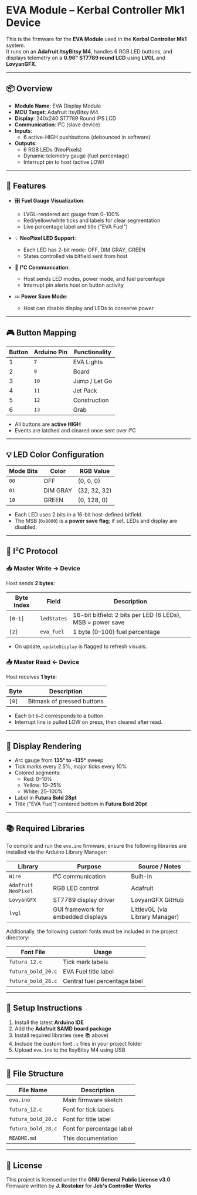 # EVA Module – Kerbal Controller Mk1 Device

This is the firmware for the **EVA Module** used in the **Kerbal Controller Mk1** system.  
It runs on an **Adafruit ItsyBitsy M4**, handles 6 RGB LED buttons, and displays telemetry on a **0.96" ST7789 round LCD** using **LVGL** and **LovyanGFX**.

---

## 📦 Overview

- **Module Name**: EVA Display Module
- **MCU Target**: Adafruit ItsyBitsy M4
- **Display**: 240x240 ST7789 Round IPS LCD
- **Communication**: I²C (slave device)
- **Inputs**:
  - 6 active-HIGH pushbuttons (debounced in software)
- **Outputs**:
  - 6 RGB LEDs (NeoPixels)
  - Dynamic telemetry gauge (fuel percentage)
  - Interrupt pin to host (active LOW)

---

## 🚀 Features

- 🎛 **Fuel Gauge Visualization**:
  - LVGL-rendered arc gauge from 0–100%
  - Red/yellow/white ticks and labels for clear segmentation
  - Live percentage label and title ("EVA Fuel")

- 💡 **NeoPixel LED Support**:
  - Each LED has 2-bit mode: OFF, DIM GRAY, GREEN
  - States controlled via bitfield sent from host

- 🔄 **I²C Communication**:
  - Host sends LED modes, power mode, and fuel percentage
  - Interrupt pin alerts host on button activity

- 💤 **Power Save Mode**:
  - Host can disable display and LEDs to conserve power

---

## 🎮 Button Mapping

| Button | Arduino Pin | Functionality    |
|--------|-------------|------------------|
| 1      | `7`         | EVA Lights       |
| 2      | `9`         | Board            |
| 3      | `10`        | Jump / Let Go    |
| 4      | `11`        | Jet Pack         |
| 5      | `12`        | Construction     |
| 6      | `13`        | Grab             |

- All buttons are **active HIGH**
- Events are latched and cleared once sent over I²C

---

## 💡 LED Color Configuration

| Mode Bits | Color     | RGB Value     |
|-----------|-----------|---------------|
| `00`      | OFF       | (0, 0, 0)     |
| `01`      | DIM GRAY  | (32, 32, 32)  |
| `10`      | GREEN     | (0, 128, 0)   |

- Each LED uses 2 bits in a 16-bit host-defined bitfield.
- The MSB (`0x8000`) is a **power save flag**; if set, LEDs and display are disabled.

---

## 📡 I²C Protocol

### 📥 Master Write → Device

Host sends **2 bytes**:

| Byte Index | Field             | Description                                |
|------------|------------------|--------------------------------------------|
| `[0-1]`    | `ledStates`       | 16-bit bitfield: 2 bits per LED (6 LEDs), MSB = power save |
| `[2]`      | `eva_fuel`        | 1 byte (0–100) fuel percentage             |

- On update, `updateDisplay` is flagged to refresh visuals.

### 📤 Master Read ← Device

Host receives **1 byte**:

| Byte | Description                   |
|------|-------------------------------|
| `[0]`| Bitmask of pressed buttons    |

- Each bit `0–5` corresponds to a button.
- Interrupt line is pulled LOW on press, then cleared after read.

---

## 📐 Display Rendering

- Arc gauge from **135° to -135°** sweep
- Tick marks every 2.5%, major ticks every 10%
- Colored segments:
  - Red: 0–10%
  - Yellow: 10–25%
  - White: 25–100%
- Label in **Futura Bold 28pt**
- Title ("EVA Fuel") centered bottom in **Futura Bold 20pt**

---

## 📚 Required Libraries

To compile and run the `eva.ino` firmware, ensure the following libraries are installed via the Arduino Library Manager:

| Library              | Purpose                                    | Source / Notes                    |
|----------------------|--------------------------------------------|-----------------------------------|
| `Wire`               | I²C communication                          | Built-in                          |
| `Adafruit NeoPixel`  | RGB LED control                            | Adafruit                          |
| `LovyanGFX`          | ST7789 display driver                      | LovyanGFX GitHub                  |
| `lvgl`               | GUI framework for embedded displays        | LittlevGL (via Library Manager)   |

Additionally, the following custom fonts must be included in the project directory:

| Font File            | Usage                          |
|----------------------|--------------------------------|
| `futura_12.c`        | Tick mark labels               |
| `futura_bold_20.c`   | EVA Fuel title label           |
| `futura_bold_28.c`   | Central fuel percentage label  |

---

## 🧰 Setup Instructions

1. Install the latest **Arduino IDE**
2. Add the **Adafruit SAMD board package**
3. Install required libraries (see 📚 above)
4. Include the custom font `.c` files in your project folder
5. Upload `eva.ino` to the ItsyBitsy M4 using USB

---

## 📂 File Structure

| File Name           | Description                             |
|---------------------|-----------------------------------------|
| `eva.ino`           | Main firmware sketch                    |
| `futura_12.c`       | Font for tick labels                    |
| `futura_bold_20.c`  | Font for title label                    |
| `futura_bold_28.c`  | Font for percentage label               |
| `README.md`         | This documentation                      |

---

## 📄 License

This project is licensed under the **GNU General Public License v3.0**  
Firmware written by **J. Rostoker** for **Jeb's Controller Works**
